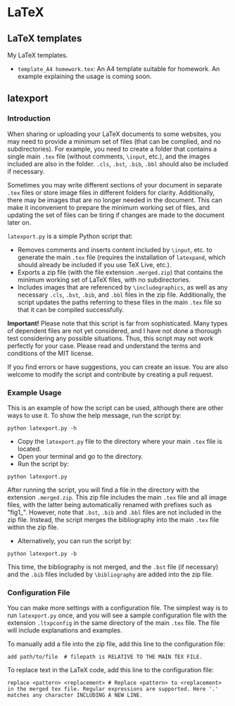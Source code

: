 # LaTeX
## LaTeX templates
My LaTeX templates.
- `template_A4 homework.tex`: An A4 template suitable for homework. An example explaining the usage is coming soon.

## latexport
### Introduction
When sharing or uploading your LaTeX documents to some websites, you may need to provide a minimum set of files (that can be complied, and no subdirectories). For example, you need to create a folder that contains a single main `.tex` file (without comments, `\input`, etc.), and the images included are also in the folder. `.cls`, `.bst`, `.bib`, `.bbl` should also be included if necessary. 

Sometimes you may write different sections of your document in separate `.tex` files or store image files in different folders for clarity. Additionally, there may be images that are no longer needed in the document. This can make it inconvenient to prepare the minimum working set of files, and updating the set of files can be tiring if changes are made to the document later on.

 `latexport.py` is a simple Python script that:
- Removes comments and inserts content included by `\input`, etc. to generate the main `.tex` file (requires the installation of `latexpand`, which should already be included if you use TeX Live, etc.).
- Exports a zip file (with the file extension `.merged.zip`) that contains the minimum working set of LaTeX files, with no subdirectories.
- Includes images that are referenced by `\includegraphics`, as well as any necessary `.cls`, `.bst`, `.bib`, and `.bbl` files in the zip file. Additionally, the script updates the paths referring to these files in the main `.tex` file so that it can be compiled successfully.

**Important!** Please note that this script is far from sophisticated. Many types of dependent files are not yet considered, and I have not done a thorough test considering any possible situations. Thus, this script may not work perfectly for your case. Please read and understand the terms and conditions of the MIT license. 

If you find errors or have suggestions, you can create an issue. You are also welcome to modify the script and contribute by creating a pull request.

### Example Usage
This is an example of how the script can be used, although there are other ways to use it. To show the help message, run the script by:
```
python latexport.py -h
```

- Copy the `latexport.py` file to the directory where your main `.tex` file is located.
- Open your terminal and go to the directory.
- Run the script by:
```
python latexport.py
```
After running the script, you will find a file in the directory with the extension `.merged.zip`. This zip file includes the main `.tex` file and all image files, with the latter being automatically renamed with prefixes such as "fig1_". However, note that `.bst`, `.bib` and `.bbl` files are not included in the zip file. Instead, the script merges the bibliography into the main `.tex` file within the zip file.
- Alternatively, you can run the script by:
```
python latexport.py -b
```
This time, the bibliography is not merged, and the `.bst` file (if necessary) and the `.bib` files included by `\bibliography` are added into the zip file.

### Configuration File
You can make more settings with a configuration file. The simplest way is to run `latexport.py` once, and you will see a sample configuration file with the extension `.ltxpconfig` in the same directory of the main `.tex` file. The file will include explanations and examples.

To manually add a file into the zip file, add this line to the configuration file:
```
add path/to/file  # filepath is RELATIVE TO THE MAIN TEX FILE.
```
To replace text in the LaTeX code, add this line to the configuration file:
```
replace <pattern> <replacement> # Replace <pattern> to <replacement> in the merged tex file. Regular expressions are supported. Here '.' matches any character INCLUDING A NEW LINE.
```
